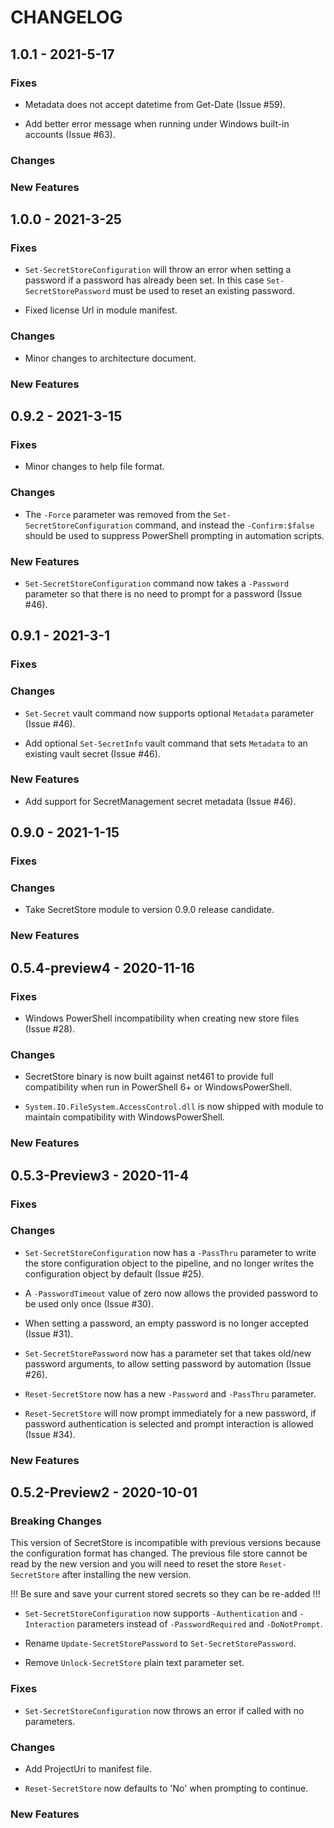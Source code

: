 # CHANGELOG

## 1.0.1 - 2021-5-17

### Fixes

- Metadata does not accept datetime from Get-Date (Issue #59).

- Add better error message when running under Windows built-in accounts (Issue #63).

### Changes

### New Features

## 1.0.0 - 2021-3-25

### Fixes

- `Set-SecretStoreConfiguration` will throw an error when setting a password if a password has already been set. In this case `Set-SecretStorePassword` must be used to reset an existing password.

- Fixed license Url in module manifest.

### Changes

- Minor changes to architecture document.

### New Features

## 0.9.2 - 2021-3-15

### Fixes

- Minor changes to help file format.

### Changes

- The `-Force` parameter was removed from the `Set-SecretStoreConfiguration` command, and instead the `-Confirm:$false` should be used to suppress PowerShell prompting in automation scripts.

### New Features

- `Set-SecretStoreConfiguration` command now takes a `-Password` parameter so that there is no need to prompt for a password (Issue #46).

## 0.9.1 - 2021-3-1

### Fixes

### Changes

- `Set-Secret` vault command now supports optional `Metadata` parameter (Issue #46).

- Add optional `Set-SecretInfo` vault command that sets `Metadata` to an existing vault secret (Issue #46).

### New Features

- Add support for SecretManagement secret metadata (Issue #46).

## 0.9.0 - 2021-1-15

### Fixes

### Changes

- Take SecretStore module to version 0.9.0 release candidate.

### New Features

## 0.5.4-preview4 - 2020-11-16

### Fixes

- Windows PowerShell incompatibility when creating new store files (Issue #28).

### Changes

- SecretStore binary is now built against net461 to provide full compatibility when run in PowerShell 6+ or WindowsPowerShell.

- `System.IO.FileSystem.AccessControl.dll` is now shipped with module to maintain compatibility with WindowsPowerShell.

### New Features

## 0.5.3-Preview3 - 2020-11-4

### Fixes

### Changes

- `Set-SecretStoreConfiguration` now has a `-PassThru` parameter to write the store configuration object to the pipeline, and no longer writes the configuration object by default (Issue #25).

- A `-PasswordTimeout` value of zero now allows the provided password to be used only once (Issue #30).

- When setting a password, an empty password is no longer accepted (Issue #31).

- `Set-SecretStorePassword` now has a parameter set that takes old/new password arguments, to allow setting password by automation (Issue #26).

- `Reset-SecretStore` now has a new `-Password` and `-PassThru` parameter.

- `Reset-SecretStore` will now prompt immediately for a new password, if password authentication is selected and prompt interaction is allowed (Issue #34).

### New Features

## 0.5.2-Preview2 - 2020-10-01

### Breaking Changes

This version of SecretStore is incompatible with previous versions because the configuration format has changed.
The previous file store cannot be read by the new version and you will need to reset the store `Reset-SecretStore` after installing the new version.  

!!! Be sure and save your current stored secrets so they can be re-added !!!

- `Set-SecretStoreConfiguration` now supports `-Authentication` and `-Interaction` parameters instead of `-PasswordRequired` and `-DoNotPrompt`.

- Rename `Update-SecretStorePassword` to `Set-SecretStorePassword`.

- Remove `Unlock-SecretStore` plain text parameter set.

### Fixes

- `Set-SecretStoreConfiguration` now throws an error if called with no parameters.

### Changes

- Add ProjectUri to manifest file.

- `Reset-SecretStore` now defaults to 'No' when prompting to continue.

### New Features
